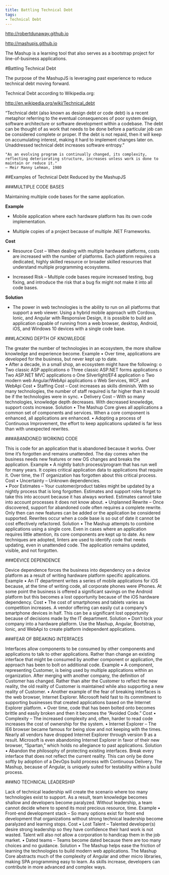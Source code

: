```yaml
---
title: Battling Technical Debt
tags: 
- Technical Debt
---
```


http://robertdunaway.github.io

http://mashupjs.github.io 

The Mashup is a learning tool that also serves as a bootstrap project for line-of-business applications.


#Battling Technical Debt

The purpose of the MashupJS is leveraging past experience to reduce technical debt moving forward.  

Technical Debt according to Wikipedia.org:

http://en.wikipedia.org/wiki/Technical_debt

“Technical debt (also known as design debt or code debt) is a recent metaphor referring to the eventual consequences of poor system design, software architecture or software development within a codebase. The debt can be thought of as work that needs to be done before a particular job can be considered complete or proper. If the debt is not repaid, then it will keep on accumulating interest, making it hard to implement changes later on. Unaddressed technical debt increases software entropy.”

    "As an evolving program is continually changed, its complexity, reflecting deteriorating structure, increases unless work is done to maintain or reduce it."
    — Meir Manny Lehman, 1980

##Examples of Technical Debt Reduced by the MashupJS

###MULTIPLE CODE BASES

Maintaining multiple code bases for the same application.

**Example**

- Mobile application where each hardware platform has its own code implementation.

- Multiple copies of a project because of multiple .NET Frameworks.

**Cost**

- Resource Cost – When dealing with multiple hardware platforms, costs are increased with the number of platforms.  Each platform requires a dedicated, highly skilled resource or broader skilled resources that understand multiple programming ecosystems.

- Increased Risk – Multiple code bases require increased testing, bug fixing, and introduce the risk that a bug fix might not make it into all code bases.

**Solution**

- The power in web technologies is the ability to run on all platforms that support a web viewer.  Using a hybrid mobile approach with Cordova, Ionic, and Angular with Responsive Design, it is possible to build an application capable of running from a web browser, desktop, Android, iOS, and Windows 10 devices with a single code base.

###LACKING DEPTH OF KNOWLEDGE

The greater the number of technologies in an ecosystem, the more shallow knowledge and experience become.
Example
•	Over time, applications are developed for the business, but never kept up to date.  
•	After a decade, in a small shop, an ecosystem might have the following:
o	Two classic ASP applications
o	Three classic ASP.NET forms applications
o	Two ASP.NET MVC applications
o	One Silverlight/EF4 application
o	Two modern web Angular/WebApi applications
o	Web Services, WCF, and WebApi
Cost
•	Staffing Cost – Cost increases as skills diminish.  With so many technologies, the number of staff required is far higher than it would be if the technologies were in sync.
•	Delivery Cost – With so many technologies, knowledge depth decreases.  With decreased knowledge, support costs increase.
Solution
•	The Mashup Core gives all applications a common set of components and services.  When a core component is enhanced, all applications are enhanced.
•	Adopting a process of Continuous Improvement, the effort to keep applications updated is far less than with unexpected rewrites.

###ABANDONED WORKING CODE

This is code for an application that is abandoned because it works.  Over time it’s forgotten and remains unattended.  The day comes when the business needs new features or new OS changes and breaks the application.
Example
•	A nightly batch process/program that has run well for many years. It copies critical application data to applications that require it. Over time, the IT organization has forgotten about this critical process.
Cost
•	Uncertainty – Unknown dependencies.  
•	Poor Estimates – Your customer/product tables might be updated by a nightly process that is long forgotten.  Estimates and support roles forget to take this into account because it has always worked.  Estimates cannot take into account processes it does not know about.
•	Unplanned Rewrite – Once discovered, support for abandoned code often requires a complete rewrite. Only then can new features can be added or the application be considered supported.  Rewrites occur when a code base is so out of date it cannot be cost effectively refactored.
Solution
•	The Mashup attempts to combine applications using a single core.  Even in cases where an application requires little attention, its core components are kept up to date.  As new techniques are adopted, linters are used to identify code that needs updating, even in unattended code.  The application remains updated, visible, and not forgotten.

###DEVICE DEPENDENCE

Device dependence forces the business into dependency on a device platform as a result of writing hardware platform specific applications.
Example
•	An IT department writes a series of mobile applications for iOS because, at the time of writing code, all corporate phones were iPhones.  At some point the business is offered a significant savings on the Android platform but this becomes a lost opportunity because of the iOS hardware dependency.
Cost
•	The cost of smartphones and tablets varies as competition increases.  A vendor offering can easily cut a company’s smartphone devices in half.  This can be a significant lost opportunity because of decisions made by the IT department.
Solution
•	Don’t lock your company into a hardware platform.  Use the Mashup, Angular, Bootstrap, Ionic, and WebApi to create platform independent applications.

###FEAR OF BREAKING INTERFACES

Interfaces allow components to be consumed by other components and applications to talk to other applications.  Rather than change an existing interface that might be consumed by another component or application, the approach has been to bolt on additional code.
Example
•	A component, representing Customer, is being used by multiple applications within an organization.  After merging with another company, the definition of Customer has changed.  Rather than alter the Customer to reflect the new reality, the old reality of Customer is maintained while also supporting a new reality of Customer.
•	Another example of the fear of breaking interfaces is the web browser, Internet Explorer.  Microsoft held fast to its commitment to supporting businesses that created applications based on the Internet Explorer platform.
•	Over time, code that has been bolted onto becomes brittle and easily broken and then it becomes the “Avoided Code.”
Cost
•	Complexity – The increased complexity and, often, harder to read code increases the cost of ownership for the system.
•	Internet Explorer – The IE6 browser became famous for being slow and not keeping with the times.  Nearly all vendors have dropped Internet Explorer through version 9 as a result.  Microsoft is even abandoning Internet Explorer in favor of their new browser, “Spartan,” which holds no allegiance to past applications.
Solution
•	Abandon the philosophy of protecting existing interfaces.  Break every interface that does not reflect the current reality.  This can only be done softly by adoption of a DevOps build process with Continuous Delivery.  The Mashup, because of Angular, is uniquely suited for testability within a build process.

###NO TECHNICAL LEADERSHIP

Lack of technical leadership will create the scenario where too many technologies exist to support.  As a result, team knowledge becomes shallow and developers become paralyzed.  Without leadership, a team cannot decide where to spend its most precious resource, time.
Example
•	Front-end development stack – So many options exist for front end development that organizations without strong technical leadership become paralyzed and learning stops.
Cost
•	Lost Talent – Talented developer(s) desire strong leadership so they have confidence their hard work is not wasted.  Talent will also not allow a corporation to handicap them in the job market.
•	Dated teams – Teams become dated because there are too many choices and no guidance.
Solution
•	The Mashup helps ease the friction of learning the technologies to build modern web applications.  The Mashup Core abstracts much of the complexity of Angular and other micro libraries, making SPA programming easy to learn.  As skills increase, developers can contribute in more advanced and complex ways.

